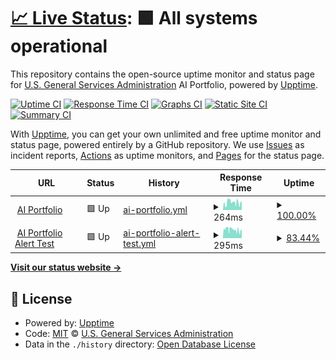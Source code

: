 # [📈 Live Status](https://gsa.github.io/ai-experience-sharing-upptime): <!--live status--> **🟩 All systems operational**

This repository contains the open-source uptime monitor and status page for [U.S. General Services Administration](https://open.gsa.gov) AI Portfolio, powered by [Upptime](https://github.com/upptime/upptime).

[![Uptime CI](https://github.com/gsa/ai-experience-sharing-upptime/workflows/Uptime%20CI/badge.svg)](https://github.com/gsa/ai-experience-sharing-upptime/actions?query=workflow%3A%22Uptime+CI%22)
[![Response Time CI](https://github.com/gsa/ai-experience-sharing-upptime/workflows/Response%20Time%20CI/badge.svg)](https://github.com/gsa/ai-experience-sharing-upptime/actions?query=workflow%3A%22Response+Time+CI%22)
[![Graphs CI](https://github.com/gsa/ai-experience-sharing-upptime/workflows/Graphs%20CI/badge.svg)](https://github.com/gsa/ai-experience-sharing-upptime/actions?query=workflow%3A%22Graphs+CI%22)
[![Static Site CI](https://github.com/gsa/ai-experience-sharing-upptime/workflows/Static%20Site%20CI/badge.svg)](https://github.com/gsa/ai-experience-sharing-upptime/actions?query=workflow%3A%22Static+Site+CI%22)
[![Summary CI](https://github.com/gsa/ai-experience-sharing-upptime/workflows/Summary%20CI/badge.svg)](https://github.com/gsa/ai-experience-sharing-upptime/actions?query=workflow%3A%22Summary+CI%22)

With [Upptime](https://upptime.js.org), you can get your own unlimited and free uptime monitor and status page, powered entirely by a GitHub repository. We use [Issues](https://github.com/gsa/ai-experience-sharing-upptime/issues) as incident reports, [Actions](https://github.com/gsa/ai-experience-sharing-upptime/actions) as uptime monitors, and [Pages](https://gsa.github.io/ai-experience-sharing-upptime) for the status page.

<!--start: status pages-->
<!-- This summary is generated by Upptime (https://github.com/upptime/upptime) -->
<!-- Do not edit this manually, your changes will be overwritten -->
<!-- prettier-ignore -->
| URL | Status | History | Response Time | Uptime |
| --- | ------ | ------- | ------------- | ------ |
| <img alt="" src="https://favicons.githubusercontent.com/strapi-api-host-prod.app.cloud.gov" height="13"> [AI Portfolio](https://strapi-api-host-prod.app.cloud.gov) | 🟩 Up | [ai-portfolio.yml](https://github.com/GSA/ai-experience-sharing-upptime/commits/HEAD/history/ai-portfolio.yml) | <details><summary><img alt="Response time graph" src="./graphs/ai-portfolio/response-time-week.png" height="20"> 264ms</summary><br><a href="https://gsa.github.io/ai-experience-sharing-upptime/history/ai-portfolio"><img alt="Response time 312" src="https://img.shields.io/endpoint?url=https%3A%2F%2Fraw.githubusercontent.com%2FGSA%2Fai-experience-sharing-upptime%2FHEAD%2Fapi%2Fai-portfolio%2Fresponse-time.json"></a><br><a href="https://gsa.github.io/ai-experience-sharing-upptime/history/ai-portfolio"><img alt="24-hour response time 301" src="https://img.shields.io/endpoint?url=https%3A%2F%2Fraw.githubusercontent.com%2FGSA%2Fai-experience-sharing-upptime%2FHEAD%2Fapi%2Fai-portfolio%2Fresponse-time-day.json"></a><br><a href="https://gsa.github.io/ai-experience-sharing-upptime/history/ai-portfolio"><img alt="7-day response time 264" src="https://img.shields.io/endpoint?url=https%3A%2F%2Fraw.githubusercontent.com%2FGSA%2Fai-experience-sharing-upptime%2FHEAD%2Fapi%2Fai-portfolio%2Fresponse-time-week.json"></a><br><a href="https://gsa.github.io/ai-experience-sharing-upptime/history/ai-portfolio"><img alt="30-day response time 294" src="https://img.shields.io/endpoint?url=https%3A%2F%2Fraw.githubusercontent.com%2FGSA%2Fai-experience-sharing-upptime%2FHEAD%2Fapi%2Fai-portfolio%2Fresponse-time-month.json"></a><br><a href="https://gsa.github.io/ai-experience-sharing-upptime/history/ai-portfolio"><img alt="1-year response time 312" src="https://img.shields.io/endpoint?url=https%3A%2F%2Fraw.githubusercontent.com%2FGSA%2Fai-experience-sharing-upptime%2FHEAD%2Fapi%2Fai-portfolio%2Fresponse-time-year.json"></a></details> | <details><summary><a href="https://gsa.github.io/ai-experience-sharing-upptime/history/ai-portfolio">100.00%</a></summary><a href="https://gsa.github.io/ai-experience-sharing-upptime/history/ai-portfolio"><img alt="All-time uptime 100.00%" src="https://img.shields.io/endpoint?url=https%3A%2F%2Fraw.githubusercontent.com%2FGSA%2Fai-experience-sharing-upptime%2FHEAD%2Fapi%2Fai-portfolio%2Fuptime.json"></a><br><a href="https://gsa.github.io/ai-experience-sharing-upptime/history/ai-portfolio"><img alt="24-hour uptime 100.00%" src="https://img.shields.io/endpoint?url=https%3A%2F%2Fraw.githubusercontent.com%2FGSA%2Fai-experience-sharing-upptime%2FHEAD%2Fapi%2Fai-portfolio%2Fuptime-day.json"></a><br><a href="https://gsa.github.io/ai-experience-sharing-upptime/history/ai-portfolio"><img alt="7-day uptime 100.00%" src="https://img.shields.io/endpoint?url=https%3A%2F%2Fraw.githubusercontent.com%2FGSA%2Fai-experience-sharing-upptime%2FHEAD%2Fapi%2Fai-portfolio%2Fuptime-week.json"></a><br><a href="https://gsa.github.io/ai-experience-sharing-upptime/history/ai-portfolio"><img alt="30-day uptime 100.00%" src="https://img.shields.io/endpoint?url=https%3A%2F%2Fraw.githubusercontent.com%2FGSA%2Fai-experience-sharing-upptime%2FHEAD%2Fapi%2Fai-portfolio%2Fuptime-month.json"></a><br><a href="https://gsa.github.io/ai-experience-sharing-upptime/history/ai-portfolio"><img alt="1-year uptime 100.00%" src="https://img.shields.io/endpoint?url=https%3A%2F%2Fraw.githubusercontent.com%2FGSA%2Fai-experience-sharing-upptime%2FHEAD%2Fapi%2Fai-portfolio%2Fuptime-year.json"></a></details>
| <img alt="" src="https://favicons.githubusercontent.com/strapi-api-host-staging.app.cloud.gov" height="13"> [AI Portfolio Alert Test](https://strapi-api-host-staging.app.cloud.gov) | 🟩 Up | [ai-portfolio-alert-test.yml](https://github.com/GSA/ai-experience-sharing-upptime/commits/HEAD/history/ai-portfolio-alert-test.yml) | <details><summary><img alt="Response time graph" src="./graphs/ai-portfolio-alert-test/response-time-week.png" height="20"> 295ms</summary><br><a href="https://gsa.github.io/ai-experience-sharing-upptime/history/ai-portfolio-alert-test"><img alt="Response time 295" src="https://img.shields.io/endpoint?url=https%3A%2F%2Fraw.githubusercontent.com%2FGSA%2Fai-experience-sharing-upptime%2FHEAD%2Fapi%2Fai-portfolio-alert-test%2Fresponse-time.json"></a><br><a href="https://gsa.github.io/ai-experience-sharing-upptime/history/ai-portfolio-alert-test"><img alt="24-hour response time 275" src="https://img.shields.io/endpoint?url=https%3A%2F%2Fraw.githubusercontent.com%2FGSA%2Fai-experience-sharing-upptime%2FHEAD%2Fapi%2Fai-portfolio-alert-test%2Fresponse-time-day.json"></a><br><a href="https://gsa.github.io/ai-experience-sharing-upptime/history/ai-portfolio-alert-test"><img alt="7-day response time 295" src="https://img.shields.io/endpoint?url=https%3A%2F%2Fraw.githubusercontent.com%2FGSA%2Fai-experience-sharing-upptime%2FHEAD%2Fapi%2Fai-portfolio-alert-test%2Fresponse-time-week.json"></a><br><a href="https://gsa.github.io/ai-experience-sharing-upptime/history/ai-portfolio-alert-test"><img alt="30-day response time 295" src="https://img.shields.io/endpoint?url=https%3A%2F%2Fraw.githubusercontent.com%2FGSA%2Fai-experience-sharing-upptime%2FHEAD%2Fapi%2Fai-portfolio-alert-test%2Fresponse-time-month.json"></a><br><a href="https://gsa.github.io/ai-experience-sharing-upptime/history/ai-portfolio-alert-test"><img alt="1-year response time 295" src="https://img.shields.io/endpoint?url=https%3A%2F%2Fraw.githubusercontent.com%2FGSA%2Fai-experience-sharing-upptime%2FHEAD%2Fapi%2Fai-portfolio-alert-test%2Fresponse-time-year.json"></a></details> | <details><summary><a href="https://gsa.github.io/ai-experience-sharing-upptime/history/ai-portfolio-alert-test">83.44%</a></summary><a href="https://gsa.github.io/ai-experience-sharing-upptime/history/ai-portfolio-alert-test"><img alt="All-time uptime 83.44%" src="https://img.shields.io/endpoint?url=https%3A%2F%2Fraw.githubusercontent.com%2FGSA%2Fai-experience-sharing-upptime%2FHEAD%2Fapi%2Fai-portfolio-alert-test%2Fuptime.json"></a><br><a href="https://gsa.github.io/ai-experience-sharing-upptime/history/ai-portfolio-alert-test"><img alt="24-hour uptime 100.00%" src="https://img.shields.io/endpoint?url=https%3A%2F%2Fraw.githubusercontent.com%2FGSA%2Fai-experience-sharing-upptime%2FHEAD%2Fapi%2Fai-portfolio-alert-test%2Fuptime-day.json"></a><br><a href="https://gsa.github.io/ai-experience-sharing-upptime/history/ai-portfolio-alert-test"><img alt="7-day uptime 83.44%" src="https://img.shields.io/endpoint?url=https%3A%2F%2Fraw.githubusercontent.com%2FGSA%2Fai-experience-sharing-upptime%2FHEAD%2Fapi%2Fai-portfolio-alert-test%2Fuptime-week.json"></a><br><a href="https://gsa.github.io/ai-experience-sharing-upptime/history/ai-portfolio-alert-test"><img alt="30-day uptime 83.44%" src="https://img.shields.io/endpoint?url=https%3A%2F%2Fraw.githubusercontent.com%2FGSA%2Fai-experience-sharing-upptime%2FHEAD%2Fapi%2Fai-portfolio-alert-test%2Fuptime-month.json"></a><br><a href="https://gsa.github.io/ai-experience-sharing-upptime/history/ai-portfolio-alert-test"><img alt="1-year uptime 83.44%" src="https://img.shields.io/endpoint?url=https%3A%2F%2Fraw.githubusercontent.com%2FGSA%2Fai-experience-sharing-upptime%2FHEAD%2Fapi%2Fai-portfolio-alert-test%2Fuptime-year.json"></a></details>

<!--end: status pages-->

[**Visit our status website →**](https://gsa.github.io/ai-experience-sharing-upptime)

## 📄 License

- Powered by: [Upptime](https://github.com/upptime/upptime)
- Code: [MIT](./LICENSE) © [U.S. General Services Administration](https://open.gsa.gov)
- Data in the `./history` directory: [Open Database License](https://opendatacommons.org/licenses/odbl/1-0/)
